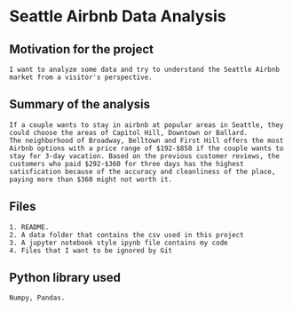 # Seattle Airbnb Data Analysis 


## Motivation for the project

```
I want to analyze some data and try to understand the Seattle Airbnb market from a visitor's perspective.
```

## Summary of the analysis

```
If a couple wants to stay in airbnb at popular areas in Seattle, they could choose the areas of Capitol Hill, Downtown or Ballard. 
The neighborhood of Broadway, Belltown and First Hill offers the most Airbnb options with a price range of $192-$858 if the couple wants to stay for 3-day vacation. Based on the previous customer reviews, the customers who paid $292-$360 for three days has the highest satisfication because of the accuracy and cleanliness of the place, paying more than $360 might not worth it.
```

## Files

```
1. README.
2. A data folder that contains the csv used in this project 
3. A jupyter notebook style ipynb file contains my code
4. Files that I want to be ignored by Git
```
## Python library used

```
Numpy, Pandas.
```

